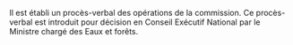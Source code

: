 Il est établi un procès-verbal des opérations de la commission. Ce procès-verbal est introduit pour décision en Conseil Exécutif National par le Ministre chargé des Eaux et forêts.